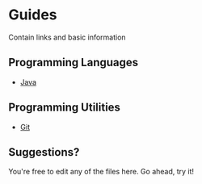 # Guides
Contain links and basic information

## Programming Languages
- [Java](java.md)

## Programming Utilities
- [Git](git.md)

## Suggestions?
You're free to edit any of the files here. Go ahead, try it!
